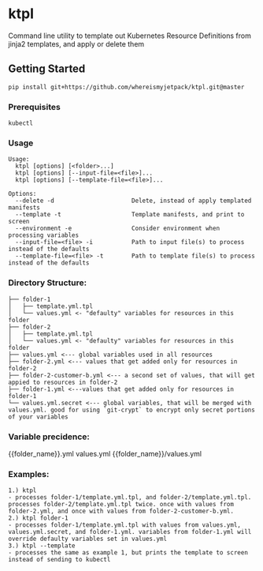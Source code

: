 # ktpl

Command line utility to template out Kubernetes Resource Definitions from jinja2 templates, and apply or delete them

## Getting Started
`pip install git+https://github.com/whereismyjetpack/ktpl.git@master`

### Prerequisites

`kubectl`

### Usage
```
Usage:
  ktpl [options] [<folder>...]
  ktpl [options] [--input-file=<file>]...
  ktpl [options] [--template-file=<file>]...

Options:
  --delete -d                      Delete, instead of apply templated manifests
  --template -t                    Template manifests, and print to screen
  --environment -e                 Consider environment when processing variables
  --input-file=<file> -i           Path to input file(s) to process instead of the defaults
  --template-file=<file> -t        Path to template file(s) to process instead of the defaults
```


### Directory Structure:

```.
├── folder-1
│   ├── template.yml.tpl
│   └── values.yml <- "defaulty" variables for resources in this folder
├── folder-2
│   ├── template.yml.tpl
│   └── values.yml <- "defaulty" variables for resources in this folder
├── values.yml <--- global variables used in all resources
├── folder-2.yml <--- values that get added only for resources in folder-2
├── folder-2-customer-b.yml <--- a second set of values, that will get appied to resources in folder-2
├── folder-1.yml <---values that get added only for resources in folder-1
└── values.yml.secret <--- global variables, that will be merged with values.yml. good for using `git-crypt` to encrypt only secret portions of your variables
```

### Variable precidence:
{{folder_name}}.yml
values.yml
{{folder_name}}/values.yml

### Examples:
```
1.) ktpl
- processes folder-1/template.yml.tpl, and folder-2/template.yml.tpl. processes folder-2/template.yml.tpl twice. once with values from folder-2.yml, and once with values from folder-2-customer-b.yml. 
2.) ktpl folder-1
- processes folder-1/template.yml.tpl with values from values.yml, values.yml.secret, and folder-1.yml. variables from folder-1.yml will override defaulty variables set in values.yml
3.) ktpl --template
- processes the same as example 1, but prints the template to screen instead of sending to kubectl
```




